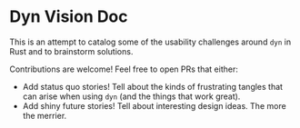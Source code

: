 # Dyn Vision Doc

This is an attempt to catalog some of the usability challenges around `dyn` in Rust and to brainstorm solutions.

Contributions are welcome! Feel free to open PRs that either:

* Add status quo stories! Tell about the kinds of frustrating tangles that can arise when using `dyn` (and the things that work great).
* Add shiny future stories! Tell about interesting design ideas. The more the merrier.
